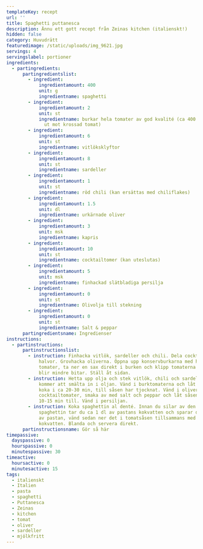 ```yaml
---
templateKey: recept
url: ''
title: Spaghetti puttanesca
description: Ännu ett gott recept från Zeinas kitchen (italienskt!)
hidden: false
category: Huvudrätt
featuredimage: /static/uploads/img_9621.jpg
servings: 4
servingslabel: portioner
ingredients:
  - partingredients:
      partingredientslist:
        - ingredient:
            ingredientamount: 400
            unit: g
            ingredientname: spaghetti
        - ingredient:
            ingredientamount: 2
            unit: st
            ingredientname: burkar hela tomater av god kvalité (ca 400 g per burk. Kan bytas
              ut mot krossad tomat)
        - ingredient:
            ingredientamount: 6
            unit: st
            ingredientname: vitlöksklyftor
        - ingredient:
            ingredientamount: 8
            unit: st
            ingredientname: sardeller
        - ingredient:
            ingredientamount: 1
            unit: st
            ingredientname: röd chili (kan ersättas med chiliflakes)
        - ingredient:
            ingredientamount: 1.5
            unit: dl
            ingredientname: urkärnade oliver
        - ingredient:
            ingredientamount: 3
            unit: msk
            ingredientname: kapris
        - ingredient:
            ingredientamount: 10
            unit: st
            ingredientname: cocktailtomer (kan uteslutas)
        - ingredient:
            ingredientamount: 5
            unit: msk
            ingredientname: finhackad slätbladiga persilja
        - ingredient:
            ingredientamount: 0
            unit: st
            ingredientname: Olivolja till stekning
        - ingredient:
            ingredientamount: 0
            unit: st
            ingredientname: Salt & peppar
      partingredientsname: Ingredienser
instructions:
  - partinstructions:
      partinstructionslist:
        - instruction: Finhacka vitlök, sardeller och chili. Dela cocktailtomaterna i
            halvor. Grovhacka oliverna. Öppna upp konservburkarna med hela
            tomater, ta ner en sax direkt i burken och klipp tomaterna tills de
            blir mindre bitar. Ställ åt sidan.
        - instruction: Hetta upp olja och stek vitlök, chili och sardeller. Sardellerna
            kommer att smälta in i oljan. Vänd i burktomaterna och låt såsen
            koka i ca 20-30 min, till såsen har tjocknat. Vänd i oliver, kapris,
            cocktailtomater, smaka av med salt och peppar och låt såsen koka i
            10-15 min till. Vänd i persiljan.
        - instruction: Koka spaghettin al denté. Innan du silar av den färdigkokta
            spaghettin tar du ca 1 dl av pastans kokvatten och sparar det. Sila
            av pastan, vänd sedan ner det i tomatsåsen tillsammans med 1 dl
            kokvatten. Blanda och servera direkt.
      partinstructionsname: Gör så här
timepassive:
  dayspassive: 0
  hourspassive: 0
  minutespassive: 30
timeactive:
  hoursactive: 0
  minutesactive: 15
tags:
  - italienskt
  - Italien
  - pasta
  - spaghetti
  - Puttanesca
  - Zeinas
  - kitchen
  - tomat
  - oliver
  - sardeller
  - mjölkfritt
---
```

